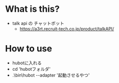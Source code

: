 # What is this?  
  - talk api の チャットボット
    - <https://a3rt.recruit-tech.co.jp/product/talkAPI/>
  
# How to use  
  - hubotに入れる  
  - cd 'hubotフォルダ'  
  - .\bin\hubot --adapter '起動させるやつ'  

